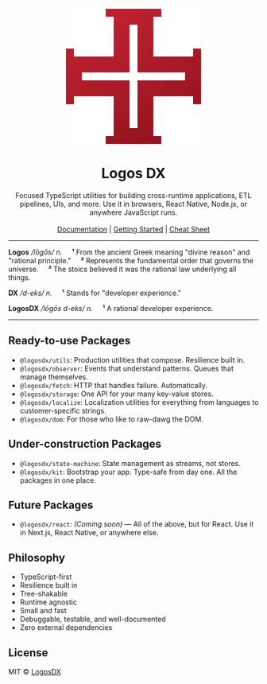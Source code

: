 <p align="center">
    <a href="https://logosdx.dev">
        <img src="./docs/public/images/logo.png" alt="LogosDX"/>
    </a>
</p>

<h1 align="center">Logos DX</h1>

<p align="center">
    Focused TypeScript utilities for building cross-runtime applications, ETL pipelines, UIs, and more. Use it in browsers, React Native, Node.js, or anywhere JavaScript runs.
    <br/>
    <br/>
    <a href="https://logosdx.dev/">Documentation</a> |
    <a href="https://logosdx.dev/getting-started.html">Getting Started</a> |
    <a href="https://logosdx.dev/cheat-sheet.html">Cheat Sheet</a>
</p>

---

**Logos** */lōgōs/ n.*
&nbsp;&nbsp;&nbsp;&nbsp;**¹** From the ancient Greek meaning "divine reason" and "rational principle."
&nbsp;&nbsp;&nbsp;&nbsp;**²** Represents the fundamental order that governs the universe.
&nbsp;&nbsp;&nbsp;&nbsp;**³** The stoics believed it was the rational law underlying all things.

**DX** */d-eks/ n.*
&nbsp;&nbsp;&nbsp;&nbsp;**¹** Stands for "developer experience."

**LogosDX** */lōgōs d-eks/ n.*
&nbsp;&nbsp;&nbsp;&nbsp;**¹** A rational developer experience.

---

## Ready-to-use Packages

- `@logosdx/utils`: Production utilities that compose. Resilience built in.
- `@logosdx/observer`: Events that understand patterns. Queues that manage themselves.
- `@logosdx/fetch`: HTTP that handles failure. Automatically.
- `@logosdx/storage`: One API for your many key-value stores.
- `@logosdx/localize`: Localization utilities for everything from languages to customer-specific strings.
- `@logosdx/dom`: For those who like to raw-dawg the DOM.

## Under-construction Packages

- `@logosdx/state-machine`: State management as streams, not stores.
- `@logosdx/kit`: Bootstrap your app. Type-safe from day one. All the packages in one place.

## Future Packages

- `@logosdx/react`: *(Coming soon)* — All of the above, but for React. Use it in Next.js, React Native, or anywhere else.

## Philosophy

- TypeScript-first
- Resilience built in
- Tree-shakable
- Runtime agnostic
- Small and fast
- Debuggable, testable, and well-documented
- Zero external dependencies

## License

MIT © [LogosDX](https://logosdx.dev)